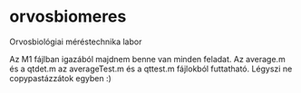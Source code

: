 # orvosbiomeres
Orvosbiológiai méréstechnika labor

Az M1 fájlban igazából majdnem benne van minden feladat. Az average.m és a qtdet.m az averageTest.m és a qttest.m fájlokból futtatható. Légyszi ne copypastázzátok egyben :)  

